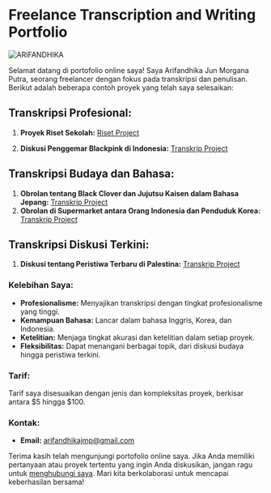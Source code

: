 # Freelance Transcription and Writing Portfolio

<img src="images/IMG-20231220-WA0048.jpg" alt="ARIFANDHIKA">

Selamat datang di portofolio online saya! Saya Arifandhika Jun Morgana Putra, seorang freelancer dengan fokus pada transkripsi dan penulisan. Berikut adalah beberapa contoh proyek yang telah saya selesaikan:

## Transkripsi Profesional:
1. **Proyek Riset Sekolah:** <a href="Proyek Riset Sekolah.pdf" target="_blank">Riset Project</a>

2. **Diskusi Penggemar Blackpink di Indonesia:** <a href="Diskusi Penggemar Blackpink di Indonesia.pdf" target="_blank">Transkrip Project</a>


## Transkripsi Budaya dan Bahasa:
1. **Obrolan tentang Black Clover dan Jujutsu Kaisen dalam Bahasa Jepang:** <a href="Obrolan Tentang Black Clover dan Jujutsu Kaisen dalam Bahasa Jepang.pdf" target="_blank">Transkrip Project</a>
2. **Obrolan di Supermarket antara Orang Indonesia dan Penduduk Korea:** <a href="Transkrip Obrolan Mia dan Ji-Hoon.pdf" target="_blank">Transkrip Project</a>

## Transkripsi Diskusi Terkini:
1. **Diskusi tentang Peristiwa Terbaru di Palestina:** <a href="Discussion on Recent Events in Palestine.pdf" target="_blank">Transkrip Project</a>

### Kelebihan Saya:
- **Profesionalisme:** Menyajikan transkripsi dengan tingkat profesionalisme yang tinggi.
- **Kemampuan Bahasa:** Lancar dalam bahasa Inggris, Korea, dan Indonesia.
- **Ketelitian:** Menjaga tingkat akurasi dan ketelitian dalam setiap proyek.
- **Fleksibilitas:** Dapat menangani berbagai topik, dari diskusi budaya hingga peristiwa terkini.

### Tarif:
Tarif saya disesuaikan dengan jenis dan kompleksitas proyek, berkisar antara $5 hingga $100.

### Kontak:
- **Email:** [arifandhikajmp@gmail.com](mailto:arifandhikajmp@gmail.com)

Terima kasih telah mengunjungi portofolio online saya. Jika Anda memiliki pertanyaan atau proyek tertentu yang ingin Anda diskusikan, jangan ragu untuk [menghubungi saya](mailto:arifandhikajmp@gmail.com). Mari kita berkolaborasi untuk mencapai keberhasilan bersama!
